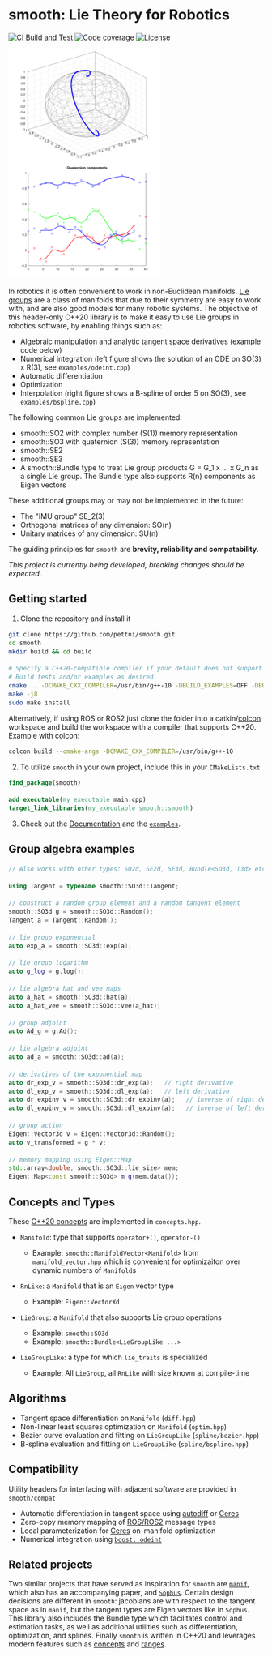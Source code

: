 # smooth: Lie Theory for Robotics

[![CI Build and Test][ci-shield]][ci-link]
[![Code coverage][cov-shield]][cov-link]
[![License][license-shield]][license-link]

<img src="media/ode.png" width="300">  <img src="media/bspline.png" width="300">

In robotics it is often convenient to work in non-Euclidean manifolds. [Lie groups](https://en.wikipedia.org/wiki/Lie_group) are a class of manifolds that due to their symmetry are easy to work with, and are also good models for many robotic systems. The objective of this header-only C++20 library is to make it easy to use Lie groups in robotics software, by enabling things such as:

 * Algebraic manipulation and analytic tangent space derivatives (example code below)
 * Numerical integration (left figure shows the solution of an ODE on SO(3) x R(3), see `examples/odeint.cpp`)
 * Automatic differentiation
 * Optimization
 * Interpolation (right figure shows a B-spline of order 5 on SO(3), see `examples/bspline.cpp`)

The following common Lie groups are implemented:
 * smooth::SO2 with complex number (S(1)) memory representation
 * smooth::SO3 with quaternion (S(3)) memory representation
 * smooth::SE2
 * smooth::SE3
 * A smooth::Bundle type to treat Lie group products G = G\_1 x ... x G\_n as a single Lie group. The Bundle type also supports R(n) components as Eigen vectors

These additional groups may or may not be implemented in the future:
 * The "IMU group" SE\_2(3)
 * Orthogonal matrices of any dimension: SO(n)
 * Unitary matrices of any dimension: SU(n)

The guiding principles for `smooth` are **brevity, reliability and compatability**.

*This project is currently being developed, breaking changes should be expected.*


## Getting started

1. Clone the repository and install it
```zsh
git clone https://github.com/pettni/smooth.git
cd smooth
mkdir build && cd build

# Specify a C++20-compatible compiler if your default does not support C++20.
# Build tests and/or examples as desired.
cmake .. -DCMAKE_CXX_COMPILER=/usr/bin/g++-10 -DBUILD_EXAMPLES=OFF -DBUILD_TESTS=OFF
make -j8
sudo make install
```

Alternatively, if using ROS or ROS2 just clone the folder into a catkin/[colcon](https://colcon.readthedocs.io/en/released/) workspace and build the
workspace with a compiler that supports C++20. Example with colcon:
```zsh
colcon build --cmake-args -DCMAKE_CXX_COMPILER=/usr/bin/g++-10
```

2. To utilize `smooth` in your own project, include this in your `CMakeLists.txt`
```cmake
find_package(smooth)

add_executable(my_executable main.cpp)
target_link_libraries(my_executable smooth::smooth)
```

3. Check out the [Documentation][doc-link] and the [`examples`](https://github.com/pettni/smooth/tree/master/examples).


## Group algebra examples

 ```cpp
 // Also works with other types: SO2d, SE2d, SE3d, Bundle<SO3d, T3d> etc...

 using Tangent = typename smooth::SO3d::Tangent;

 // construct a random group element and a random tangent element
 smooth::SO3d g = smooth::SO3d::Random();
 Tangent a = Tangent::Random();

 // lie group exponential
 auto exp_a = smooth::SO3d::exp(a);

 // lie group logarithm
 auto g_log = g.log();

 // lie algebra hat and vee maps
 auto a_hat = smooth::SO3d::hat(a);
 auto a_hat_vee = smooth::SO3d::vee(a_hat);

 // group adjoint
 auto Ad_g = g.Ad();

 // lie algebra adjoint
 auto ad_a = smooth::SO3d::ad(a);

 // derivatives of the exponential map
 auto dr_exp_v = smooth::SO3d::dr_exp(a);   // right derivative
 auto dl_exp_v = smooth::SO3d::dl_exp(a);   // left derivative
 auto dr_expinv_v = smooth::SO3d::dr_expinv(a);   // inverse of right derivative
 auto dl_expinv_v = smooth::SO3d::dl_expinv(a);   // inverse of left derivative

 // group action
 Eigen::Vector3d v = Eigen::Vector3d::Random();
 auto v_transformed = g * v;

 // memory mapping using Eigen::Map
 std::array<double, smooth::SO3d::lie_size> mem;
 Eigen::Map<const smooth::SO3d> m_g(mem.data());
 ```


## Concepts and Types

These [C++20 concepts](https://en.cppreference.com/w/cpp/concepts) are implemented in `concepts.hpp`.

* `Manifold`: type that supports `operator+()`, `operator-()`
  * Example: `smooth::ManifoldVector<Manifold>` from `manifold_vector.hpp` which is convenient for optimizaiton over dynamic numbers of `Manifold`s

* `RnLike`: a `Manifold` that is an `Eigen` vector type
  * Example: `Eigen::VectorXd`

* `LieGroup`: a `Manifold` that also supports Lie group operations
  * Example: `smooth::SO3d`
  * Example: `smooth::Bundle<LieGroupLike ...>`

* `LieGroupLike`: a type for which `lie_traits` is specialized
  * Example: All `LieGroup`, all `RnLike` with size known at compile-time


## Algorithms

* Tangent space differentiation on `Manifold` (`diff.hpp`)
* Non-linear least squares optimization on `Manifold` (`optim.hpp`)
* Bezier curve evaluation and fitting on `LieGroupLike`  (`spline/bezier.hpp`)
* B-spline evaluation and fitting on `LieGroupLike` (`spline/bspline.hpp`)


## Compatibility

Utility headers for interfacing with adjacent software are provided in `smooth/compat`

* Automatic differentiation in tangent space using [autodiff](https://autodiff.github.io/) or [Ceres](http://ceres-solver.org)
* Zero-copy memory mapping of [ROS/ROS2](https://www.ros.org/) message types
* Local parameterization for [Ceres](http://ceres-solver.org/) on-manifold optimization
* Numerical integration using [`boost::odeint`](https://www.boost.org/doc/libs/1_76_0/libs/numeric/odeint/doc/html/index.html)


## Related projects

Two similar projects that have served as inspiration for `smooth` are [`manif`](https://github.com/artivis/manif/), which also has an accompanying paper, and [`Sophus`](https://github.com/strasdat/Sophus/). Certain design decisions are different in `smooth`: jacobians are with respect to the tangent space as in `manif`, but the tangent types are Eigen vectors like in `Sophus`. This library also includes the Bundle type which facilitates control and estimation tasks, as well as additional utilities such as differentiation, optimization, and splines. Finally `smooth` is written in C++20 and leverages modern features such as [concepts](https://en.cppreference.com/w/cpp/language/constraints) and [ranges](https://en.cppreference.com/w/cpp/ranges).

<!-- MARKDOWN LINKS AND IMAGES -->
[doc-link]: https://pettni.github.io/smooth

[ci-shield]: https://img.shields.io/github/workflow/status/pettni/smooth/build_and_test/master?style=flat-square
[ci-link]: https://github.com/pettni/lie/actions/workflows/build_and_test.yml

[cov-shield]: https://img.shields.io/codecov/c/gh/pettni/smooth/master?style=flat-square
[cov-link]: https://codecov.io/gh/pettni/smooth

[license-shield]: https://img.shields.io/github/license/pettni/smooth.svg?style=flat-square
[license-link]: https://github.com/pettni/smooth/blob/master/LICENSE

